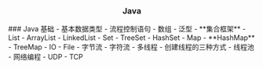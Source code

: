 <h3 align="center">Java</h3>
### Java 基础
  - 基本数据类型  
  - 流程控制语句  
  - 数组  
  - 泛型  
  - **集合框架**  
    - List  
      - ArrayList  
      - LinkedList  
    - Set  
      - TreeSet  
      - HashSet  
    - Map  
       - **HashMap**  
       - TreeMap  
  - IO  
    - File  
    - 字节流  
    - 字符流  
  - 多线程  
    - 创建线程的三种方式  
    - 线程池  
  - 网络编程  
    - UDP  
    - TCP  